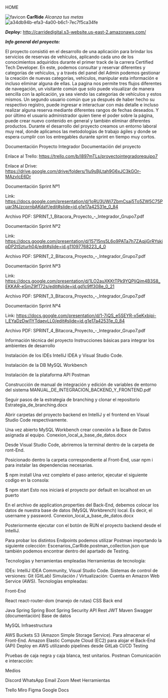 HOME

![favicon](uploads/fe672338f7e8b8b9cb3e764cbe142e8b/favicon.ico) **CarRide** _Alcanza tus metas_
![a34db94b-efa3-4a00-b6c1-7ec7f5ca34fe](uploads/b4eb52a3f4f646370760d42d5d83fdf8/a34db94b-efa3-4a00-b6c1-7ec7f5ca34fe.jpg)

_**Deploy:**_  http://carridedigital.s3-website.us-east-2.amazonaws.com/

_**Info general del proyecto:**_

El proyecto consistió en el desarrollo de una aplicación para brindar los servicios de reservas de vehículos, aplicando cada uno de los conocimientos adquiridos durante el primer track de la carrera Certified Tech Developer. En este, podemos consultar y reservar diferentes y categorías de vehículos, y a través del panel del Admin podemos gestionar la creación de nuevas categorías, vehículos, manipular esta información e incluso eliminar alguna de ellas.
La pagina nos permite tres flujos diferentes de navegación, un visitante común que solo puede visualizar de manera sencilla con la aplicación, ya sea viendo las categorías de vehículos y estos mismos. Un segundo usuario común que ya después de haber hecho su respectivo registro, puede ingresar e interactuar con más detalle e incluso realizar alguna reserva mediante diferentes rangos de fechas deseados. Y por último el usuario administrador quien tiene el poder sobre la página, puede crear nuevo contenido en general y también eliminar diferentes productos.
Durante el desarrollo del proyecto creamos un entorno laboral muy real, donde aplicamos las metodologías de trabajo ágiles y donde se espera cumplir con los entregables durante sprint en tiempo muy cortos.


Documentación Proyecto Integrador
Documentación del proyecto

Enlace al Trello: https://trello.com/b/l897mTLs/proyectointegradorequipo7

Enlace al Drive: https://drive.google.com/drive/folders/1Iu9sBjLtah9G6xJC3kGOr-MAzvIcE6Dr

Documentación Sprint Nº1

Link: https://docs.google.com/presentation/d/1oRU3UWi7ZbmCsaj5To5ZW5C75Puar3NJzcprnbAKdaY/edit#slide=id.g1e17a42531e_0_84

Archivo PDF: SPRINT_1_Bitacora_Proyecto_-_Integrador_Grupo7.pdf

Documentación Sprint Nº2

Link: https://docs.google.com/presentation/d/15715ns5L6o9PATa7h7ZAqjjGrRYskipDP2tSzturh04/edit#slide=id.g11097768223_4_0

Archivo PDF: SPRINT_2_Bitacora_Proyecto_-_Integrador_Grupo7.pdf

Documentación Sprint Nº3

Link: https://docs.google.com/presentation/d/1LO2auXKKtTPk9YQPliQim4B3S8_EKKAR-eSmZ9fT72s/edit#slide=id.gd1c9ff308e_0_21

Archivo PDF: SPRINT_3_Bitacora_Proyecto_-_Integrador_Grupo7.pdf

Documentación Sprint Nº4

Link: https://docs.google.com/presentation/d/1-7iQS_e5SEYR-x5eKxbipi-I_EYaDzDwI1YTdaevLL0/edit#slide=id.g1e17a42531e_0_84

Archivo PDF: SPRINT_4_Bitacora_Proyecto_-_Integrador_Grupo7.pdf


Información técnica del proyecto
Instrucciones básicas para integrar los ambientes de desarrollo

Instalación de los IDEs IntelliJ IDEA y Visual Studio Code.

Instalación de la DB MySQL Workbench

Instalación de la plataforma API Postman

Construcción de manual de integración y edición de variables de entorno del sistema MANUAL_DE_INTEGRACION_BACKEND_Y_FRONTEND.pdf

Seguir pasos de la estrategia de branching y clonar el repositorio Estrategia_de_branching.docx

Abrir carpetas del proyecto backend en IntelliJ y el frontend en Visual Studio Code respectivamente.

Una vez abierto MySQL Workbench crear conexión a la Base de Datos asignada al equipo. Conexion_local_a_base_de_datos.docx

Desde Visual Studio Code, abriremos la terminal dentro de la carpeta de ront-End.

Posicionado dentro la carpeta correspondiente al Front-End, usar npm i para instalar las dependencias necesarias.

$ npm install
Una vez completo el paso anterior, ejecutar el siguiente codigo en la consola:

$ npm start
Esto nos iniciará el proyecto por default en localhost en un puerto

En el archivo de application.properties del Back-End, debemos colocar los datos de nuestra base de datos (MySQL Workbrench) local. Es decir, el username y password. Conexion_local_a_base_de_datos.docx

Posteriormente ejecutar con el botón de RUN el proyecto backend desde el IntelliJ.

Para probar los distintos Endpoints podemos utilizar Postman importando la siguiente colección: Escenarios_CarRide.postman_collection.json que también podemos encontrar dentro del apartado de Testing.


Tecnologías y herramientas empleadas
Herramientas de tecnología:

IDEs: IntelliJ IDEA Community, Visual Studio Code.
Sistemas de control de versiones: Git (GitLab)
Simulación / Virtualización: Cuenta en Amazon Web Service (AWS).
Tecnologías empleadas:

Front-End

React
react-router-dom (manejo de rutas)
CSS
Back end

Java
Spring
Spring Boot
Spring Security
API Rest
JWT
Maven
Swagger (documentación)
Base de datos

MySQL
Infraestructura

AWS
Buckets S3 (Amazon Simple Storage Service). Para almacenar el Front-End.
Amazon Elastic Compute Cloud (EC2) para alojar el Back-End (API)
Deploy en AWS utilizando pipelines desde GitLab CI/CD
Testing

Pruebas de caja negra y caja blanca, test unitarios.
Postman
Comunicación e interacción:

Medios

Discord
WhatsApp
Email
Zoom
Meet
Herramientas

Trello
Miro
Figma
Google Docs
